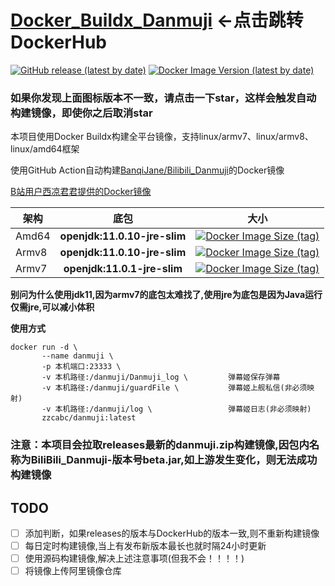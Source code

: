 # [Docker_Buildx_Danmuji](https://hub.docker.com/r/zzcabc/danmuji) <-点击跳转DockerHub

[![GitHub release (latest by date)](https://img.shields.io/github/v/release/BanqiJane/Bilibili_Danmuji?label=danmuji&style=flat-square)](https://github.com/BanqiJane/Bilibili_Danmuji/releases/latest)  [![Docker Image Version (latest by date)](https://img.shields.io/docker/v/zzcabc/danmuji?label=DockerHub&style=flat-square)](https://hub.docker.com/r/zzcabc/danmuji/tags?page=1&ordering=last_updated)
### 如果你发现上面图标版本不一致，请点击一下star，这样会触发自动构建镜像，即使你之后取消star


本项目使用Docker Buildx构建全平台镜像，支持linux/armv7、linux/armv8、linux/amd64框架

使用GitHub Action自动构建[BanqiJane/Bilibili_Danmuji](https://github.com/BanqiJane/Bilibili_Danmuji)的Docker镜像

[B站用户西凉君君提供的Docker镜像](https://registry.hub.docker.com/r/xilianghe/danmuji)


| 架构  |             底包             | 大小                                                         |
| ----- | :--------------------------: | ------------------------------------------------------------ |
| Amd64 | **openjdk:11.0.10-jre-slim** | [![Docker Image Size (tag)](https://img.shields.io/docker/image-size/zzcabc/danmuji/latest-amd64?label=latest-amd64&style=flat-square)](https://hub.docker.com/r/zzcabc/danmuji/tags?page=1&ordering=last_updated) |
| Armv8 | **openjdk:11.0.10-jre-slim** | [![Docker Image Size (tag)](https://img.shields.io/docker/image-size/zzcabc/danmuji/latest-arm64v8?label=latest-arm64v8&style=flat-square)](https://hub.docker.com/r/zzcabc/danmuji/tags?page=1&ordering=last_updated) |
| Armv7 | **openjdk:11.0.1-jre-slim**  | [![Docker Image Size (tag)](https://img.shields.io/docker/image-size/zzcabc/danmuji/latest-arm32v7?label=latest-arm32v7&style=flat-square)](https://hub.docker.com/r/zzcabc/danmuji/tags?page=1&ordering=last_updated) |


**别问为什么使用jdk11,因为armv7的底包太难找了,使用jre为底包是因为Java运行仅需jre,可以减小体积**


**使用方式**

```
docker run -d \
       --name danmuji \
       -p 本机端口:23333 \
       -v 本机路径:/danmuji/Danmuji_log \         弹幕姬保存弹幕
       -v 本机路径:/danmuji/guardFile \           弹幕姬上舰私信(非必须映射)
       -v 本机路径:/danmuji/log \                 弹幕姬日志(非必须映射)
       zzcabc/danmuji:latest
```


### 注意：本项目会拉取releases最新的danmuji.zip构建镜像,因包内名称为BiliBili_Danmuji-版本号beta.jar,如上游发生变化，则无法成功构建镜像

## TODO

- [ ] 添加判断，如果releases的版本与DockerHub的版本一致,则不重新构建镜像
- [ ] 每日定时构建镜像,当上有发布新版本最长也就时隔24小时更新
- [ ] 使用源码构建镜像,解决上述注意事项(但我不会！！！！)
- [ ] 将镜像上传阿里镜像仓库